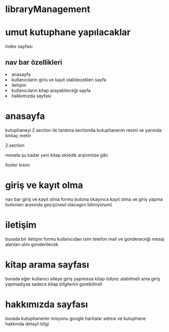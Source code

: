 # libraryManagement

# umut kutuphane yapılacaklar
index sayfası
<h2> nav bar özellikleri </h2>
<li>anasayfa</li>
<li>kullanıcıların giris ve kayıt olabilecekleri sayfa</li>
<li>iletişim</li>
<li>kullanıcıların kitap arayabileceği sayfa</li>
<li>hakkımızda sayfası</li>

# anasayfa
kutuphaneyi 2 section ile tanıtma 
sectionda kutuphanenin resmi ve yanında birkaç metin

2.section

mesela şu kadar yeni kitap ekledik arşivimize gibi

footer kısmı


# giriş ve kayıt olma 
nav bar
giriş ve kayıt olma formu butona tıkayınca kayıt olma ve giriş yapma butonları arasında geçiş(nasıl olacagını bilmiyorum)

# iletişim
burada bir iletişim formu kullanıcıdan isim telefon mail ve gondereceği mesaj alanları alını gonderilecek

# kitap arama sayfası
burada eğer kullanıcı siteye giriş yapmıssa kitap ödunc alabilmeli ama giriş yapmadıysa sadece kitap bilgilerini gorebilmeli

# hakkımızda sayfası
burada kutuphanenin misyonu google haritalar adresi ve kutuphane hakkında detaylı bilgi




